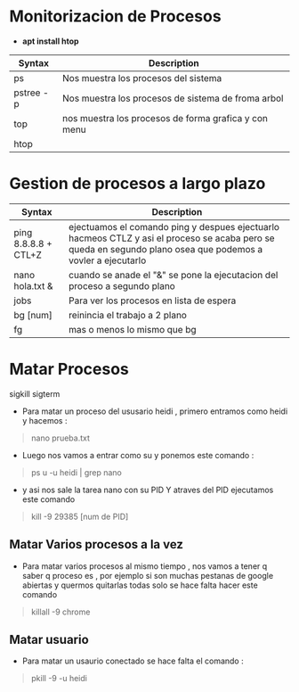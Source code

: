 # Monitorizacion de Procesos
- **apt install htop**

| Syntax | Description |
| --- | ----------- |
| ps  | Nos muestra los procesos del sistema|
| pstree -p | Nos muestra los procesos de sistema de froma arbol|
| top | nos muestra los procesos de forma grafica y con menu   |
| htop |    |




# Gestion de procesos  a largo plazo

| Syntax | Description |
| --- | ----------- |
| ping 8.8.8.8 + CTL+Z  | ejectuamos el comando ping y despues ejectuarlo hacmeos CTLZ y asi el proceso se acaba pero se queda en segundo plano osea que podemos a vovler a ejecutarlo  |
| nano hola.txt & | cuando se anade el "&" se pone la ejecutacion del proceso a segundo plano  |
| jobs | Para ver los procesos en lista de espera |
| bg [num] | reinincia el trabajo a 2 plano|
| fg | mas o menos lo mismo que bg|



# Matar Procesos

sigkill
sigterm


- Para matar un proceso del ususario heidi , primero entramos como heidi y hacemos :
> nano prueba.txt
- Luego nos vamos a entrar como su y ponemos este comando :
> ps u -u heidi | grep nano
- y asi nos sale la tarea nano con su PID Y atraves del PID ejecutamos este comando 
> kill -9 29385 [num de PID]

## Matar Varios procesos a la vez

- Para matar varios procesos al mismo tiempo , nos vamos a tener q saber q proceso es , por ejemplo si son muchas pestanas de google abiertas y quermos quitarlas todas solo se hace falta hacer este comando
> killall -9 chrome

## Matar usuario
- Para matar un usaurio conectado se hace falta el comando :
> pkill -9 -u heidi
